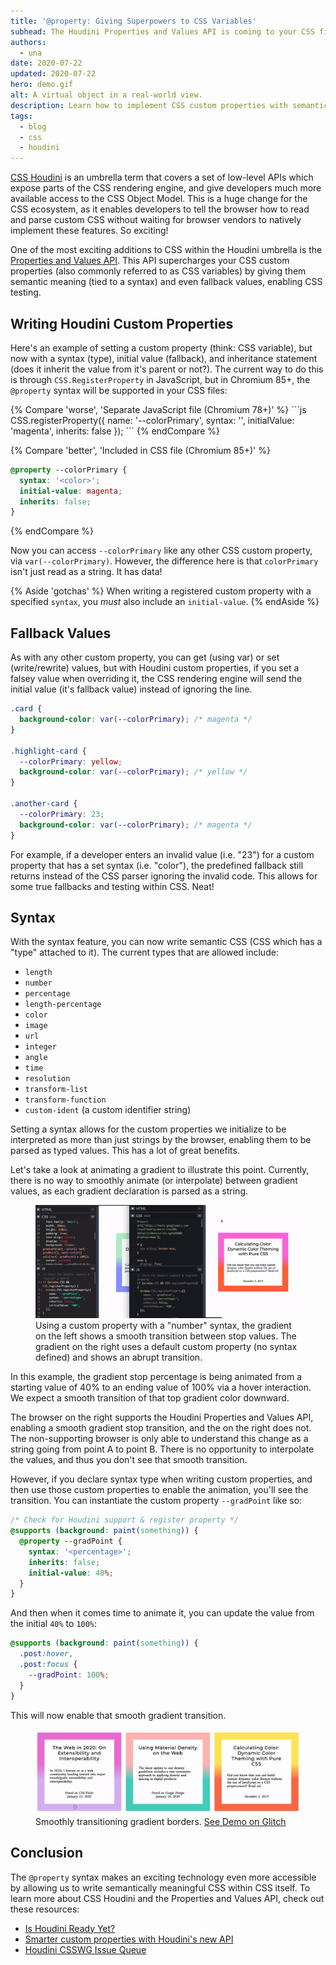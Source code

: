 ```yaml
---
title: '@property: Giving Superpowers to CSS Variables'
subhead: The Houdini Properties and Values API is coming to your CSS file in Chromium 85.
authors:
  - una
date: 2020-07-22
updated: 2020-07-22
hero: demo.gif
alt: A virtual object in a real-world view.
description: Learn how to implement CSS custom properties with semantic typing, a fallback value, and more, directly in your CSS file.
tags:
  - blog
  - css
  - houdini
---
```


[CSS Houdini](https://ishoudinireadyyet.com) is an umbrella term that covers a set of low-level APIs which expose parts of the CSS rendering engine, and give developers much more available access to the CSS Object Model. This is a huge change for the CSS ecosystem, as it enables developers to tell the browser how to read and parse custom CSS without waiting for browser vendors to natively implement these features. So exciting!

One of the most exciting additions to CSS within the Houdini umbrella is the [Properties and Values API](https://developer.mozilla.org/en-US/docs/Web/API/CSS_Properties_and_Values_API). This API supercharges your CSS custom properties (also commonly referred to as CSS variables) by giving them semantic meaning (tied to a syntax) and even fallback values, enabling CSS testing.

## Writing Houdini Custom Properties

Here's an example of setting a custom property (think: CSS variable), but now with a syntax (type), initial value (fallback), and inheritance statement (does it inherit the value from it's parent or not?). The current way to do this is through `CSS.RegisterProperty` in JavaScript, but in Chromium 85+, the `@property` syntax will be supported in your CSS files:

<div class="w-columns">
{% Compare 'worse', 'Separate JavaScript file (Chromium 78+)' %}
```js
CSS.registerProperty({
  name: '--colorPrimary',
  syntax: '<color>',
  initialValue: 'magenta',
  inherits: false
});
```
{% endCompare %}

{% Compare 'better', 'Included in CSS file (Chromium 85+)' %}
```css
@property --colorPrimary {
  syntax: '<color>';
  initial-value: magenta;
  inherits: false;
}
```
{% endCompare %}
</div>

Now you can access `--colorPrimary` like any other CSS custom property, via `var(--colorPrimary)`. However, the difference here is that `colorPrimary` isn't just read as a string. It has data!

{% Aside 'gotchas' %}
  When writing a registered custom property with a specified `syntax`, you *must* also include an `initial-value`.
{% endAside %}

## Fallback Values

As with any other custom property, you can get (using var) or set (write/rewrite) values, but with Houdini custom properties, if you set a falsey value when overriding it, the CSS rendering engine will send the initial value (it's fallback value) instead of ignoring the line.

```css
.card {
  background-color: var(--colorPrimary); /* magenta */
}

.highlight-card {
  --colorPrimary: yellow;
  background-color: var(--colorPrimary); /* yellow */
}

.another-card {
  --colorPrimary: 23;
  background-color: var(--colorPrimary); /* magenta */
}
```

For example, if a developer enters an invalid value (i.e. "23")  for a custom property that has a set syntax (i.e. "color"), the predefined fallback still returns instead of the CSS parser ignoring the invalid code. This allows for some true fallbacks and testing within CSS. Neat!

## Syntax

With the syntax feature, you can now write semantic CSS (CSS which has a "type" attached to it). The current types that are allowed include:

- `length`
- `number`
- `percentage`
- `length-percentage`
- `color`
- `image`
- `url`
- `integer`
- `angle`
- `time`
- `resolution`
- `transform-list`
- `transform-function`
- `custom-ident` (a custom identifier string)


Setting a syntax allows for the custom properties we initialize to be interpreted as more than just strings by the browser, enabling them to be parsed as typed values. This has a lot of great benefits.

Let's take a look at animating a gradient to illustrate this point. Currently, there is no way to smoothly animate (or interpolate) between gradient values, as each gradient declaration is parsed as a string. 

<figure class="w-figure w-figure--fullbleed">
  <img src="support1.gif" alt="">
  <figcaption class="w-figcaption w-figcaption--fullbleed">
    Using a custom property with a "number" syntax, the gradient on the left shows a smooth transition between stop values. The gradient on the right uses a default custom property (no syntax defined) and shows an abrupt transition.
  </figcaption>
</figure>

In this example, the gradient stop percentage is being animated from a starting value of 40% to an ending value of 100% via a hover interaction. We expect a smooth transition of that top gradient color downward.

The browser on the right supports the Houdini Properties and Values API, enabling a smooth gradient stop transition, and the on the right does not. The non-supporting browser is only able to understand this change as a string going from point A to point B. There is no opportunity to interpolate the values, and thus you don't see that smooth transition.

However, if you declare syntax type when writing custom properties, and then use those custom properties to enable the animation, you'll see the transition. You can instantiate the custom property `--gradPoint` like so:

```css
/* Check for Houdini support & register property */
@supports (background: paint(something)) {
  @property --gradPoint {
    syntax: '<percentage>';
    inherits: false;
    initial-value: 40%;
  }
}
```

And then when it comes time to animate it, you can update the value from the initial `40%` to `100%`:

```css
@supports (background: paint(something)) {
  .post:hover,
  .post:focus {
    --gradPoint: 100%;
  }
}
```

This will now enable that smooth gradient transition.

<figure class="w-figure w-figure--fullbleed">
  <img src="demo.gif" alt="">
  <figcaption class="w-figcaption w-figcaption--fullbleed">
    Smoothly transitioning gradient borders. <a href="https://glitch.com/~houdini-gradient-borders">See Demo on Glitch</a>
  </figcaption>
</figure>

## Conclusion 

The `@property` syntax makes an exciting technology even more accessible by allowing us to write semantically meaningful CSS within CSS itself. To learn more about CSS Houdini and the Properties and Values API, check out these resources:

- [Is Houdini Ready Yet?](http://ishoudinireadyyet.com/)
- [Smarter custom properties with Houdini's new API](https://web.dev/css-props-and-vals/)
- [Houdini CSSWG Issue Queue](https://github.com/w3c/css-houdini-drafts/issues)
